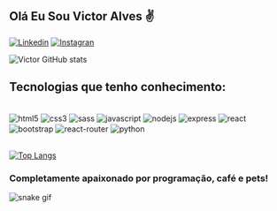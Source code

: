 ## Olá Eu Sou Victor Alves ✌️
[![Linkedin](https://img.shields.io/badge/LinkedIn-0077B5?style=for-the-badge&logo=linkedin&logoColor=white
)](https://www.linkedin.com/in/victorsalves/)
[![Instagran](https://img.shields.io/badge/Instagram-E4405F?style=for-the-badge&logo=instagram&logoColor=white
)](https://www.instagram.com/slc_victor/)


![Victor GitHub stats](https://github-readme-stats.vercel.app/api?username=victorsalves99&show_icons=true&theme=tokyonight)  


## Tecnologias que tenho conhecimento:
<div style="display: inline_block"> <br/>
  <img align="center" alt="html5" src="https://img.shields.io/badge/HTML5-E34F26?style=for-the-badge&logo=html5&logoColor=white"/>
  <img align="center" alt="css3" src="https://img.shields.io/badge/CSS3-1572B6?style=for-the-badge&logo=css3&logoColor=white"/>
  <img align="center" alt="sass" src="https://img.shields.io/badge/Sass-CC6699?style=for-the-badge&logo=sass&logoColor=white"/>
  <img align="center" alt="javascript" src="https://img.shields.io/badge/JavaScript-F7DF1E?style=for-the-badge&logo=javascript&logoColor=black"/>
  <img align="center" alt="nodejs" src="https://img.shields.io/badge/Node.js-43853D?style=for-the-badge&logo=node.js&logoColor=white"/>
  <img align="center" alt="express" src="https://img.shields.io/badge/Express.js-404D59?style=for-the-badge"/>
  <img align="center" alt="react" src="https://img.shields.io/badge/React-20232A?style=for-the-badge&logo=react&logoColor=61DAFB"/>
  <img align="center" alt="bootstrap" src="https://img.shields.io/badge/Bootstrap-563D7C?style=for-the-badge&logo=bootstrap&logoColor=white"/>
  <img align="center" alt="react-router" src="https://img.shields.io/badge/React_Router-CA4245?style=for-the-badge&logo=react-router&logoColor=white"/>
  <img align="center" alt="python" src="https://img.shields.io/badge/Python-3776AB?style=for-the-badge&logo=python&logoColor=white"/>
</div><br/>

[![Top Langs](https://github-readme-stats.vercel.app/api/top-langs/?username=victorsalves99&layout=compact)](https://github.com/anuraghazra/github-readme-stats)

### Completamente apaixonado por programação, café e pets!


![snake gif](https://github.com/victorsalves99/victorsalves99/blob/output/github-contribution-grid-snake.svg)
